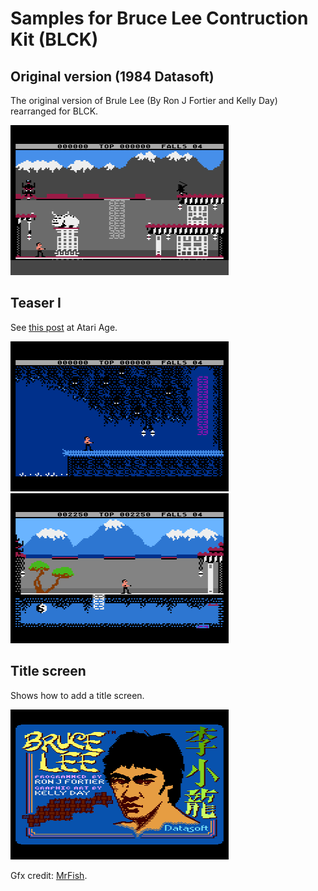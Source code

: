 # Samples for Bruce Lee Contruction Kit (BLCK)

## Original version (1984 Datasoft)

The original version of Brule Lee (By Ron J Fortier and Kelly Day) rearranged for BLCK.

![screenshot](original%20version%20(1984)/misc/screenshot.png)

## Teaser I

See [this post](https://atariage.com/forums/topic/288392-two-bruce-lee-sequels/?do=findComment&comment=4307623) at Atari Age.

![screenshot](teaser%20I/misc/screenshotB.png)![screenshot](teaser%20I/misc/screenshotA.png)

## Title screen

Shows how to add a title screen. 

![screenshot](title%20screen/misc/screenshot.png)

Gfx credit: [MrFish](https://atariage.com/forums/topic/158867-enhanced-bruce-lee-title-screen/).
